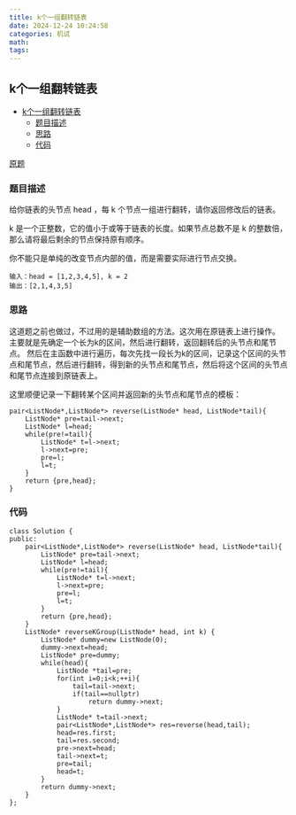 ```yaml
---
title: k个一组翻转链表
date: 2024-12-24 10:24:58
categories: 机试
math:
tags:
---
```

## k个一组翻转链表

<!-- TOC -->

- [k个一组翻转链表](#k个一组翻转链表)
    - [题目描述](#题目描述)
    - [思路](#思路)
    - [代码](#代码)

<!-- /TOC -->

[原题](https://leetcode.cn/problems/reverse-nodes-in-k-group/description)


### 题目描述
给你链表的头节点 head ，每 k 个节点一组进行翻转，请你返回修改后的链表。

k 是一个正整数，它的值小于或等于链表的长度。如果节点总数不是 k 的整数倍，那么请将最后剩余的节点保持原有顺序。

你不能只是单纯的改变节点内部的值，而是需要实际进行节点交换。
```
输入：head = [1,2,3,4,5], k = 2
输出：[2,1,4,3,5]
```

### 思路
这道题之前也做过，不过用的是辅助数组的方法。这次用在原链表上进行操作。
主要就是先确定一个长为k的区间，然后进行翻转，返回翻转后的头节点和尾节点。
然后在主函数中进行遍历，每次先找一段长为k的区间，记录这个区间的头节点和尾节点，然后进行翻转，得到新的头节点和尾节点，然后将这个区间的头节点和尾节点连接到原链表上。

这里顺便记录一下翻转某个区间并返回新的头节点和尾节点的模板：
```
pair<ListNode*,ListNode*> reverse(ListNode* head, ListNode*tail){
    ListNode* pre=tail->next;
    ListNode* l=head;
    while(pre!=tail){
        ListNode* t=l->next;
        l->next=pre;
        pre=l;
        l=t;
    }
    return {pre,head};
}

```

### 代码
```
class Solution {
public:
    pair<ListNode*,ListNode*> reverse(ListNode* head, ListNode*tail){
        ListNode* pre=tail->next;
        ListNode* l=head;
        while(pre!=tail){
            ListNode* t=l->next;
            l->next=pre;
            pre=l;
            l=t;
        }
        return {pre,head};
    }
    ListNode* reverseKGroup(ListNode* head, int k) {
        ListNode* dummy=new ListNode(0);
        dummy->next=head;
        ListNode* pre=dummy;
        while(head){
            ListNode *tail=pre;
            for(int i=0;i<k;++i){
                tail=tail->next;
                if(tail==nullptr)
                    return dummy->next;
            }
            ListNode* t=tail->next;
            pair<ListNode*,ListNode*> res=reverse(head,tail);
            head=res.first;
            tail=res.second;
            pre->next=head;
            tail->next=t;
            pre=tail;
            head=t;
        }
        return dummy->next;
    }
};
```